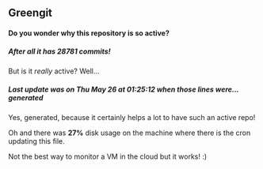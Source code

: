 ## Greengit

#### Do you wonder why this repository is so active?

##### After all it has 28781 commits!

But is it *really* active? Well...

##### Last update was on Thu May 26 at 01:25:12 when those lines were... generated

Yes, generated, because it certainly helps a lot to have such an active repo!

Oh and there was **27%** disk usage on the machine
where there is the cron updating this file.

Not the best way to monitor a VM in the cloud but it works! :)
